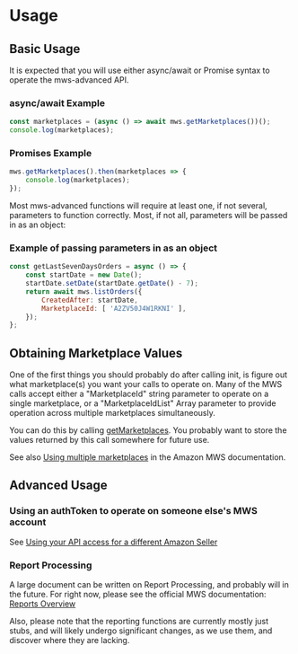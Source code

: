 # Usage

## Basic Usage
It is expected that you will use either async/await or Promise syntax to operate the mws-advanced API.

### async/await Example

``` js
const marketplaces = (async () => await mws.getMarketplaces())();
console.log(marketplaces);
```

### Promises Example
``` js
mws.getMarketplaces().then(marketplaces => {
    console.log(marketplaces);
});
```
Most mws-advanced functions will require at least one, if not several, parameters to function
correctly.  Most, if not all, parameters will be passed in as an object:

### Example of passing parameters in as an object
``` js
const getLastSevenDaysOrders = async () => {
    const startDate = new Date();
    startDate.setDate(startDate.getDate() - 7);
    return await mws.listOrders({
        CreatedAfter: startDate,
        MarketplaceId: [ 'A2ZV50J4W1RKNI' ],
    });
};
```

## Obtaining Marketplace Values

One of the first things you should probably do after calling init, is figure out what marketplace(s)
you want your calls to operate on. Many of the MWS calls accept either a "MarketplaceId" string
parameter to operate on a single marketplace, or a "MarketplaceIdList" Array parameter to provide
operation across multiple marketplaces simultaneously.

You can do this by calling [getMarketplaces](./function/index.html#static-function-getMarketplaces/).
You probably want to store the values returned by this call somewhere for future use.

See also [Using multiple marketplaces](https://docs.developer.amazonservices.com/en_US/reports/Reports_UsingMultipleMarketplaces.html) in the Amazon MWS documentation.

## Advanced Usage

### Using an authToken to operate on someone else's MWS account

See [Using your API access for a different Amazon Seller](./getting-started.html#using-your-api-access-for-a-different-amazon-seller--authtoken-)

### Report Processing
A large document can be written on Report Processing, and probably will in the future. For right now,
please see the official MWS documentation: [Reports Overview](http://docs.developer.amazonservices.com/en_UK/reports/Reports_Overview.html)

Also, please note that the reporting functions are currently mostly just stubs, and will likely undergo
significant changes, as we use them, and discover where they are lacking.
